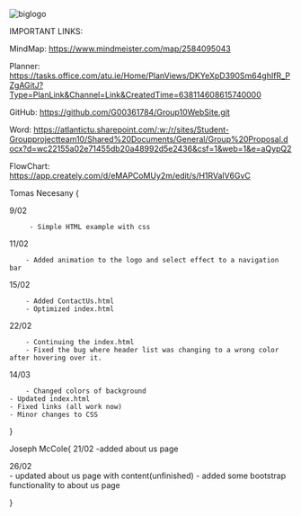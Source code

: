 ![biglogo](https://user-images.githubusercontent.com/79973298/221364707-8383d99c-37db-413e-9c4f-34077528db94.png)


IMPORTANT LINKS:

MindMap: https://www.mindmeister.com/map/2584095043

Planner: https://tasks.office.com/atu.ie/Home/PlanViews/DKYeXpD390Sm64ghIfR_PZgAGitJ?Type=PlanLink&Channel=Link&CreatedTime=638114608615740000

GitHub: https://github.com/G00361784/Group10WebSite.git

Word: https://atlantictu.sharepoint.com/:w:/r/sites/Student-Groupprojectteam10/Shared%20Documents/General/Group%20Proposal.docx?d=wc22155a02e71455db20a48992d5e2436&csf=1&web=1&e=aQypQ2

FlowChart: https://app.creately.com/d/eMAPCoMUy2m/edit/s/H1RValV6GvC

Tomas Necesany {
  
  9/02 
  
         - Simple HTML example with css

  11/02 
  
        - Added animation to the logo and select effect to a navigation bar

  15/02 
  
        - Added ContactUs.html
        - Optimized index.html
        
  22/02
  
        - Continuing the index.html
        - Fixed the bug where header list was changing to a wrong color after hovering over it.
	
  14/03
  
        - Changed colors of background
	- Updated index.html
	- Fixed links (all work now)
	- Minor changes to CSS
}

Joseph McCole{
  21/02 
        -added about us page
		
  26/02  
		- updated about us page with content(unfinished)
		- added some bootstrap functionality to about us page 

}

